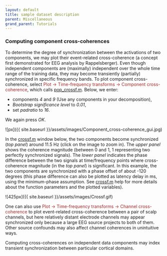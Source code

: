 ```yaml
---
layout: default
title: sample dataset description
parent: Miscellaneous
grand_parent: Tutorials
---
```

### Computing component cross-coherences

To determine the degree of synchronization between the activations of
two components, we may plot their event-related cross-coherence (a
concept first demonstrated for EEG analysis by Rappelsberger). Even
though independent components are (maximally) independent over the whole
time range of the training data, they may become transiently (partially)
synchronized in specific frequency bands. To plot component
cross-coherence, select <span style="color: brown">Plot → Time-frequency transforms → Component cross-coherence</span>, 
which calls [pop_crossf.m](http://sccn.ucsd.edu/eeglab/locatefile.php?file=pop_crossf.m).
Below, we enter:
 - components *4* and *9* (Use any
components in your decomposition), 
- *Bootstrap significance level* to
*0.01*, 
- set *padratio* to *16*. 

We again press *OK*.


![px]({{ site.baseurl }}/assets/images/Component_cross-coherence_gui.jpg)



In the [crossf.m](http://sccn.ucsd.edu/eeglab/locatefile.php?file=crossf.m) window below, the two components become
synchronized (*top panel*) around 11.5 Hz (click on the image to zoom
in). The *upper panel* shows the coherence magnitude (between 0 and 1, 1
representing two perfectly synchronized signals). The *lower panel*
indicates the phase difference between the two signals at time/frequency
points where cross-coherence magnitude (in the *top panel*) is
significant. In this example, the two components are synchronized with a
phase offset of about -120 degrees (this phase difference can also be
plotted as latency delay in ms, using the minimum-phase assumption. See
[crossf.m](http://sccn.ucsd.edu/eeglab/locatefile.php?file=crossf.m) help for more details about the function parameters
and the plotted variables).


![425px]({{ site.baseurl }}/assets/images/Crossf.gif)



One can also use <span style="color: brown">Plot → Time-frequency transforms → Channel cross-coherence</span> 
to plot event-related cross-coherence
between a pair of scalp channels, but here relatively distant electrode
channels may appear synchronized only because a large EEG source
projects to both of them. Other source confounds may also affect channel
coherences in unintuitive ways. 

Computing cross-coherences on
independent data components may index transient synchronization between
particular cortical domains.